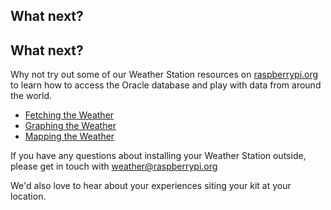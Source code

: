 ## What next?

## What next?
Why not try out some of our Weather Station resources on [raspberrypi.org](https://raspberrypi.org) to learn how to access the Oracle database and play with data from around the world.
- [Fetching the Weather](https://www.raspberrypi.org/learning/fetching-the-weather/)
- [Graphing the Weather](https://www.raspberrypi.org/learning/graphing-the-weather/)
- [Mapping the Weather](https://www.raspberrypi.org/learning/mapping-the-weather/)

If you have any questions about installing your Weather Station outside, please get in touch with weather@raspberrypi.org

We'd also love to hear about your experiences siting your kit at your location.
